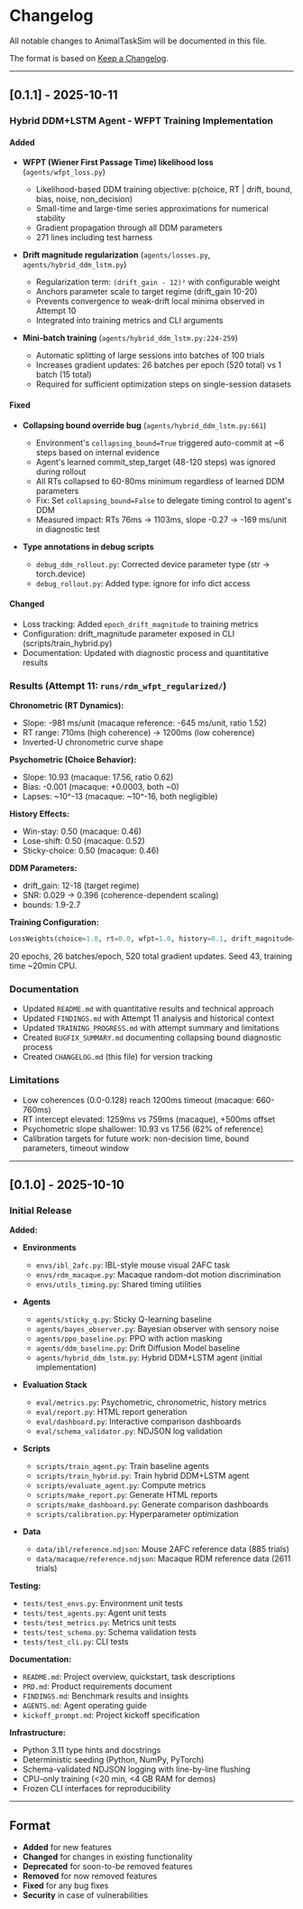 # Changelog

All notable changes to AnimalTaskSim will be documented in this file.

The format is based on [Keep a Changelog](https://keepachangelog.com/en/1.0.0/).

---

## [0.1.1] - 2025-10-11

### Hybrid DDM+LSTM Agent - WFPT Training Implementation

#### Added

- **WFPT (Wiener First Passage Time) likelihood loss** (`agents/wfpt_loss.py`)
  - Likelihood-based DDM training objective: p(choice, RT | drift, bound, bias, noise, non_decision)
  - Small-time and large-time series approximations for numerical stability
  - Gradient propagation through all DDM parameters
  - 271 lines including test harness

- **Drift magnitude regularization** (`agents/losses.py`, `agents/hybrid_ddm_lstm.py`)
  - Regularization term: `(drift_gain - 12)²` with configurable weight
  - Anchors parameter scale to target regime (drift_gain 10-20)
  - Prevents convergence to weak-drift local minima observed in Attempt 10
  - Integrated into training metrics and CLI arguments

- **Mini-batch training** (`agents/hybrid_ddm_lstm.py:224-259`)
  - Automatic splitting of large sessions into batches of 100 trials
  - Increases gradient updates: 26 batches per epoch (520 total) vs 1 batch (15 total)
  - Required for sufficient optimization steps on single-session datasets

#### Fixed

- **Collapsing bound override bug** (`agents/hybrid_ddm_lstm.py:661`)
  - Environment's `collapsing_bound=True` triggered auto-commit at ~6 steps based on internal evidence
  - Agent's learned commit_step_target (48-120 steps) was ignored during rollout
  - All RTs collapsed to 60-80ms minimum regardless of learned DDM parameters
  - Fix: Set `collapsing_bound=False` to delegate timing control to agent's DDM
  - Measured impact: RTs 76ms → 1103ms, slope -0.27 → -169 ms/unit in diagnostic test

- **Type annotations in debug scripts**
  - `debug_ddm_rollout.py`: Corrected device parameter type (str → torch.device)
  - `debug_rollout.py`: Added type: ignore for info dict access

#### Changed

- Loss tracking: Added `epoch_drift_magnitude` to training metrics
- Configuration: drift_magnitude parameter exposed in CLI (scripts/train_hybrid.py)
- Documentation: Updated with diagnostic process and quantitative results

### Results (Attempt 11: `runs/rdm_wfpt_regularized/`)

**Chronometric (RT Dynamics):**

- Slope: -981 ms/unit (macaque reference: -645 ms/unit, ratio 1.52)
- RT range: 710ms (high coherence) → 1200ms (low coherence)
- Inverted-U chronometric curve shape

**Psychometric (Choice Behavior):**

- Slope: 10.93 (macaque: 17.56, ratio 0.62)
- Bias: -0.001 (macaque: +0.0003, both ~0)
- Lapses: ~10^-13 (macaque: ~10^-16, both negligible)

**History Effects:**

- Win-stay: 0.50 (macaque: 0.46)
- Lose-shift: 0.50 (macaque: 0.52)
- Sticky-choice: 0.50 (macaque: 0.46)

**DDM Parameters:**

- drift_gain: 12-18 (target regime)
- SNR: 0.029 → 0.396 (coherence-dependent scaling)
- bounds: 1.9-2.7

**Training Configuration:**

```python
LossWeights(choice=1.0, rt=0.0, wfpt=1.0, history=0.1, drift_magnitude=0.5)
```

20 epochs, 26 batches/epoch, 520 total gradient updates. Seed 43, training time ~20min CPU.

### Documentation

- Updated `README.md` with quantitative results and technical approach
- Updated `FINDINGS.md` with Attempt 11 analysis and historical context
- Updated `TRAINING_PROGRESS.md` with attempt summary and limitations
- Created `BUGFIX_SUMMARY.md` documenting collapsing bound diagnostic process
- Created `CHANGELOG.md` (this file) for version tracking

### Limitations

- Low coherences (0.0-0.128) reach 1200ms timeout (macaque: 660-760ms)
- RT intercept elevated: 1259ms vs 759ms (macaque), +500ms offset
- Psychometric slope shallower: 10.93 vs 17.56 (62% of reference)
- Calibration targets for future work: non-decision time, bound parameters, timeout window

---

## [0.1.0] - 2025-10-10

### Initial Release

**Added:**

- **Environments**
  - `envs/ibl_2afc.py`: IBL-style mouse visual 2AFC task
  - `envs/rdm_macaque.py`: Macaque random-dot motion discrimination
  - `envs/utils_timing.py`: Shared timing utilities

- **Agents**
  - `agents/sticky_q.py`: Sticky Q-learning baseline
  - `agents/bayes_observer.py`: Bayesian observer with sensory noise
  - `agents/ppo_baseline.py`: PPO with action masking
  - `agents/ddm_baseline.py`: Drift Diffusion Model baseline
  - `agents/hybrid_ddm_lstm.py`: Hybrid DDM+LSTM agent (initial implementation)

- **Evaluation Stack**
  - `eval/metrics.py`: Psychometric, chronometric, history metrics
  - `eval/report.py`: HTML report generation
  - `eval/dashboard.py`: Interactive comparison dashboards
  - `eval/schema_validator.py`: NDJSON log validation

- **Scripts**
  - `scripts/train_agent.py`: Train baseline agents
  - `scripts/train_hybrid.py`: Train hybrid DDM+LSTM agent
  - `scripts/evaluate_agent.py`: Compute metrics
  - `scripts/make_report.py`: Generate HTML reports
  - `scripts/make_dashboard.py`: Generate comparison dashboards
  - `scripts/calibration.py`: Hyperparameter optimization

- **Data**
  - `data/ibl/reference.ndjson`: Mouse 2AFC reference data (885 trials)
  - `data/macaque/reference.ndjson`: Macaque RDM reference data (2611 trials)

**Testing:**

- `tests/test_envs.py`: Environment unit tests
- `tests/test_agents.py`: Agent unit tests
- `tests/test_metrics.py`: Metrics unit tests
- `tests/test_schema.py`: Schema validation tests
- `tests/test_cli.py`: CLI tests

**Documentation:**

- `README.md`: Project overview, quickstart, task descriptions
- `PRD.md`: Product requirements document
- `FINDINGS.md`: Benchmark results and insights
- `AGENTS.md`: Agent operating guide
- `kickoff_prompt.md`: Project kickoff specification

**Infrastructure:**

- Python 3.11 type hints and docstrings
- Deterministic seeding (Python, NumPy, PyTorch)
- Schema-validated NDJSON logging with line-by-line flushing
- CPU-only training (<20 min, <4 GB RAM for demos)
- Frozen CLI interfaces for reproducibility

---

## Format

- **Added** for new features
- **Changed** for changes in existing functionality
- **Deprecated** for soon-to-be removed features
- **Removed** for now removed features
- **Fixed** for any bug fixes
- **Security** in case of vulnerabilities
